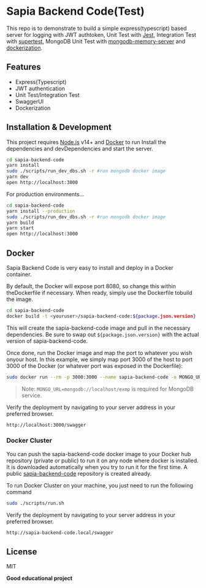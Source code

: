# Sapia Backend Code(Test)

This repo is to demonstrate to build a simple express(typescript) based server for logging with JWT authtoken, Unit Test with [Jest](https://jestjs.io/), Integration Test with [supertest](https://www.npmjs.com/package/supertest), MongoDB Unit Test with [mongodb-memory-server](https://github.com/nodkz/mongodb-memory-server) and [dockerization](https://www.docker.com/).

## Features
- Express(Typescript)
- JWT authentication
- Unit Test/Integration Test
- SwaggerUI
- Dockerization

## Installation & Development
This project requires [Node.js](https://nodejs.org) v14+ and [Docker](https://www.docker.com) to run
Install the dependencies and devDependencies and start the server.
```sh
cd sapia-backend-code
yarn install
sudo ./scripts/run_dev_dbs.sh -r #run mongodb docker image
yarn dev
open http://localhost:3000
```

For production environments...

```sh
cd sapia-backend-code
yarn install --production
sudo ./scripts/run_dev_dbs.sh -r #run mongodb docker image
yarn build
yarn start
open http://localhost:3000
```


## Docker

Sapia Backend Code is very easy to install and deploy in a Docker container.

By default, the Docker will expose port 8080, so change this within theDockerfile if necessary. 
When ready, simply use the Dockerfile tobuild the image.

```sh
cd sapia-backend-code
docker build -t <youruser>/sapia-backend-code:${package.json.version} .
```

This will create the sapia-backend-code image and pull in the necessary dependencies.
Be sure to swap out `${package.json.version}` with the actual version of sapia-backend-code.

Once done, run the Docker image and map the port to whatever you wish onyour host. 
In this example, we simply map port 3000 of the host to port 3000 of the Docker 
(or whatever port was exposed in the Dockerfile):

```sh
sudo docker run --rm -p 3000:3000 --name sapia-backend-code -e MONGO_URL=mongodb://localhost/exmp sapia-backend-code:${package.json.version}
```

> Note: `MONGO_URL=mongodb://localhost/exmp` is required for MongoDB service.

Verify the deployment by navigating to your server address in your preferred browser.

```sh
http://localhost:3000/swagger
```

### Docker Cluster 

You can push the sapia-backend-code docker image to your Docker hub repository (private or public) to run it on any node where docker is installed. It is downloaded automatically when you try to run it for the first time.
A public [sapia-backend-code](https://hub.docker.com/r/yhaibo1116/sapia-backend-code) repository is created already.

To run Docker Cluster on your machine, you just need to run the following command
```sh
sudo ./scripts/run.sh
```
Verify the deployment by navigating to your server address in your preferred browser.
```sh
http://sapia-backend-code.local/swagger
```
## License

MIT

**Good educational project**
